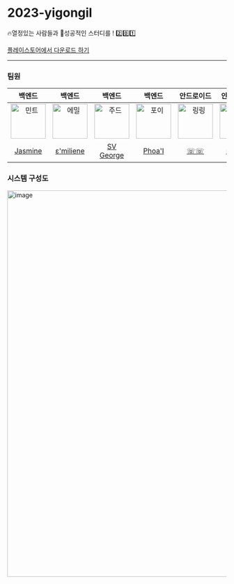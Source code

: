 # 2023-yigongil
🔥열정있는 사람들과 💪성공적인 스터디를 ! 2️⃣0️⃣1️⃣

[플레이스토어에서 다운로드 하기](https://play.google.com/store/apps/details?id=com.created.team201)

---

### 팀원
| 백엔드 | 백엔드 | 백엔드 | 백엔드 | 안드로이드 | 안드로이드 | 안드로이드 | 안드로이드 |
| :----: | :----: | :----: | :----: | :----: | :----: | :----: | :---: |
| <img src="https://avatars.githubusercontent.com/u/71512749?s=96&v=4" width=80px alt="민트"/> | <img src="https://avatars.githubusercontent.com/u/91701137?s=96&v=4" width=80px alt="에밀"/> | <img src="https://avatars.githubusercontent.com/u/109793396?s=96&v=4" width=80px alt="주드"/> | <img src="https://avatars.githubusercontent.com/u/74969077?s=96&v=4" width=80px alt="포이"/> | <img src="https://avatars.githubusercontent.com/u/88828858?s=96&v=4" width=80px alt="링링"/> | <img src="https://avatars.githubusercontent.com/u/22425650?s=96&v=4" width=80px alt="반달"/> | <img src="https://avatars.githubusercontent.com/u/81347125?s=96&v=4" width=80px alt="산군"/> | <img src="https://avatars.githubusercontent.com/u/84364741?v=4" width=80px alt="써니"/> |
| [Jasmine](https://github.com/yujamint) | [ε'miliene](https://github.com/CFalws) | [SV George](https://github.com/kevstevie) | [Phoa'I](https://github.com/poi1649) | [☏☏](https://github.com/RightHennessy) | [ßändäl](https://github.com/no1msh) | [さんくん~☆](https://github.com/s9hn) | [선희](https://github.com/inseonyun) |

### 시스템 구성도
<img width="887" alt="image" src="https://github.com/woowacourse-teams/2023-yigongil/assets/71512749/f56a3cce-dc85-436c-bd42-6d85c4933e3e">


